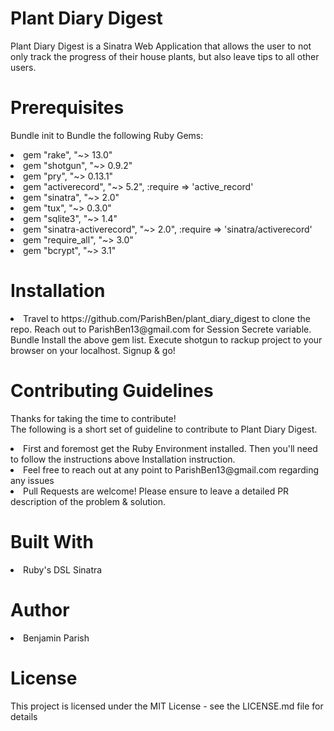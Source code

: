 # Plant Diary Digest

Plant Diary Digest is a Sinatra Web Application that allows the user to not only track the progress of their house plants, but also leave tips to all other users.


# Prerequisites
Bundle init to Bundle the following Ruby Gems:
<li>
gem "rake", "~> 13.0"</li>
<li>gem "shotgun", "~> 0.9.2"</li>
<li>gem "pry", "~> 0.13.1"</li>
<li>gem "activerecord", "~> 5.2", :require => 'active_record'</li>
<li>gem "sinatra", "~> 2.0"</li>
<li>gem "tux", "~> 0.3.0"</li>
<li>gem "sqlite3", "~> 1.4"</li>
<li>gem "sinatra-activerecord", "~> 2.0", :require => 'sinatra/activerecord'</li>
<li>gem "require_all", "~> 3.0"</li>
<li>gem "bcrypt", "~> 3.1"
</li>


# Installation
<li>
Travel to https://github.com/ParishBen/plant_diary_digest to clone the repo. 
Reach out to ParishBen13@gmail.com for Session Secrete variable.
Bundle Install the above gem list.
Execute shotgun to rackup project to your browser on your localhost.
Signup & go!
</li>

# Contributing Guidelines
<p> Thanks for taking the time to contribute!<br>
The following is a short set of guideline to contribute to Plant Diary Digest.<br></p>
<li>
First and foremost get the Ruby Environment installed.  Then you'll need to follow the instructions above Installation instruction. 
</li>
<li>Feel free to reach out at any point to ParishBen13@gmail.com regarding any issues</li>
<li>Pull Requests are welcome! Please ensure to leave a detailed PR description of the problem & solution.</li>

# Built With
<li>
Ruby's DSL Sinatra
</li>

# Author
<li> Benjamin Parish</li>

# License

This project is licensed under the MIT License - see the LICENSE.md file for details

